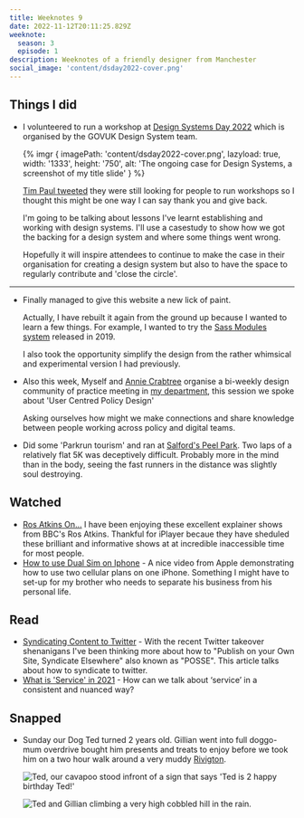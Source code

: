 ```yaml
---
title: Weeknotes 9
date: 2022-11-12T20:11:25.829Z
weeknote:
  season: 3
  episode: 1
description: Weeknotes of a friendly designer from Manchester
social_image: 'content/dsday2022-cover.png'
---
```

## Things I did

* I volunteered to run a workshop at [Design Systems Day 2022](https://designnotes.blog.gov.uk/2022/08/16/join-us-for-design-system-day-2022/) which is organised by the GOVUK Design System team.

  {% imgr { imagePath: 'content/dsday2022-cover.png', lazyload: true, width: '1333', height: '750', alt: 'The ongoing case for Design Systems, a screenshot of my title slide' } %}

  [Tim Paul tweeted](https://twitter.com/timpaul/status/1589937360912887808?s=20&t=8aIhFjr9mcQDN3IoL1gm7A) they were still looking for people to run workshops so I thought this might be one way I can say thank you and give back.

  I'm going to be talking about lessons I've learnt establishing and working with design systems. I'll use a casestudy to show how we got the backing for a design system and where some things went wrong.

  Hopefully it will inspire attendees to continue to make the case in their organisation for creating a design system but also to have the space to regularly contribute and 'close the circle'.

- - -

* Finally managed to give this website a new lick of paint.

  Actually, I have rebuilt it again from the ground up because I wanted to learn a few things. For example, I wanted to try the [Sass Modules system](https://css-tricks.com/introducing-sass-modules/) released in 2019.

  I also took the opportunity simplify the design from the rather whimsical and experimental version I had previously.

* Also this week, Myself and [Annie Crabtree](https://twitter.com/thisisacrab) organise a bi-weekly design community of practice meeting in [my department](https://www.gov.uk/government/organisations/department-for-levelling-up-housing-and-communities), this session we spoke about 'User Centred Policy Design'

   Asking ourselves how might we make connections and share knowledge between people working across policy and digital teams.

* Did some 'Parkrun tourism' and ran at [Salford's Peel Park](https://www.parkrun.org.uk/peel/). Two laps of a relatively flat 5K was deceptively difficult. Probably more in the mind than in the body, seeing the fast runners in the distance was slightly soul destroying.

## Watched

* [Ros Atkins On...](https://www.bbc.co.uk/iplayer/episodes/p095rjk1/ros-atkins-on) I have been enjoying these excellent explainer shows from BBC's Ros Atkins. Thankful for iPlayer becaue they have sheduled these brilliant and informative shows at at incredible inaccessible time for most people.
* [How to use Dual Sim on Iphone](https://www.youtube.com/watch?v=7lnEQLVOsH4) - A nice video from Apple demonstrating how to use two cellular plans on one iPhone. Something I might have to set-up for my brother who needs to separate his business from his personal life.

## Read

* [Syndicating Content to Twitter](https://mxb.dev/blog/syndicating-content-to-twitter-with-netlify-functions/) - With the recent Twitter takeover shenanigans I've been thinking more about how to "Publish on your Own Site, Syndicate Elsewhere" also known as "POSSE". This article talks about how to syndicate to twitter.
* [What is 'Service' in 2021](http://www.making-things-for-others.com/blog/2021/11/10/what-is-service-in-2021) - How can we talk about ‘service’ in a consistent and nuanced way?

## Snapped

* Sunday our Dog Ted turned 2 years old. Gillian went into full doggo-mum overdrive bought him presents and treats to enjoy before we took him on a two hour walk around a very muddy [Rivigton](https://www.visitnorthwest.com/sights/lever-park/).

  ![Ted, our cavapoo stood infront of a sign that says 'Ted is 2 happy birthday Ted!'](https://res.cloudinary.com/paulmsmith/image/upload/c_scale,f_auto,q_auto,w_960/v1668290577/ted-birthday-2_j86mt2.jpg)

  ![Ted and Gillian climbing a very high cobbled hill in the rain. ](https://res.cloudinary.com/paulmsmith/image/upload/c_scale,f_auto,q_auto,w_960/v1668353301/IMG_0288_kvljga.jpg)
